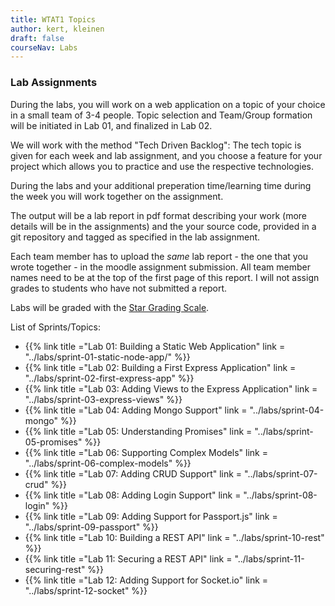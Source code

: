 ```yaml
---
title: WTAT1 Topics
author: kert, kleinen
draft: false
courseNav: Labs
---
```


### Lab Assignments

During the labs, you will work on a web application on a topic of your choice in a small team of 3-4 people.
Topic selection and Team/Group formation will be initiated in Lab 01, and finalized in Lab 02.

We will work with the method "Tech Driven Backlog": The tech topic is
given for each week and lab assignment, and you choose a feature for your project which allows you to practice 
and use the respective technologies.

During the labs and your additional preperation time/learning time during the week you will work together
on the assignment. 

The output will be a lab report in pdf format describing your work (more details will be in the assignments)
and the your source code, provided in a git repository and tagged as specified in the lab assignment. 

Each team member has to upload the *same* lab report - the one that you wrote together - in the moodle assignment submission.
All team member names need to be at the top of the first page of this report. I will not assign grades to students
who have not submitted a report.



Labs will be graded with the  [Star Grading Scale](../../../../studies/grading/guideline#star-gradings-for-exercises).

List of Sprints/Topics:

- {{% link title ="Lab 01: Building a Static Web Application" link = "../labs/sprint-01-static-node-app/" %}}
- {{% link title ="Lab 02: Building a First Express Application" link = "../labs/sprint-02-first-express-app" %}}
- {{% link title ="Lab 03: Adding Views to the Express Application" link = "../labs/sprint-03-express-views" %}}
- {{% link title ="Lab 04: Adding Mongo Support" link = "../labs/sprint-04-mongo" %}}
- {{% link title ="Lab 05: Understanding Promises" link = "../labs/sprint-05-promises" %}}
- {{% link title ="Lab 06: Supporting Complex Models" link = "../labs/sprint-06-complex-models" %}}
- {{% link title ="Lab 07: Adding CRUD Support" link = "../labs/sprint-07-crud" %}}
- {{% link title ="Lab 08: Adding Login Support" link = "../labs/sprint-08-login" %}}
- {{% link title ="Lab 09: Adding Support for Passport.js" link = "../labs/sprint-09-passport" %}}
- {{% link title ="Lab 10: Building a REST API" link = "../labs/sprint-10-rest" %}}
- {{% link title ="Lab 11: Securing a REST API" link = "../labs/sprint-11-securing-rest" %}}
- {{% link title ="Lab 12: Adding Support for Socket.io" link = "../labs/sprint-12-socket" %}}


<!--
All Pages in this dir that are not a draft::
{{< subpages  >}}
{{< subpages sort = "weight" >}}

Example for link that becomes active with draft=false in linked page:

{{% link title ="Sprint 01: Building a Static Web Application" link = "../labs/sprint-01" %}}
-->
